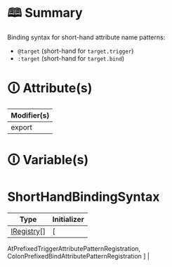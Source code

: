 # &#128366; Summary

Binding syntax for short-hand attribute name patterns:
- `@target` (short-hand for `target.trigger`)
- `:target` (short-hand for `target.bind`)

# &#128712; Attribute(s)

| Modifier(s)                            |
|----------------------------------------|
| export |

# &#128712; Variable(s)

# ShortHandBindingSyntax

| Type                        | Initializer                       |
|-----------------------------|-----------------------------------|
| [IRegistry](https://hamedfathi.gitbook.io/aurelia-2-doc-api/kernel/interface/di/iregistry)[] | [
AtPrefixedTriggerAttributePatternRegistration,
ColonPrefixedBindAttributePatternRegistration
] |